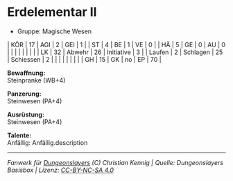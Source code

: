 # Erdelementar II  
- Gruppe: Magische Wesen  

| KÖR    | 17 | AGI      | 2  | GEI        | 1  |
| ST     | 4  | BE       | 1  | VE         | 0  |
| HÄ     | 5  | GE       | 0  | AU         | 0  |
|        |    |          |    |            |    |
| LK     | 32 | Abwehr   | 26 | Initiative | 3  |
| Laufen | 2  | Schlagen | 25 | Schiessen  | 2  |
|        |    |          |    |            |    |
| GH     | 15 | GK       | no | EP         | 70 |


**Bewaffnung:**  
Steinpranke (WB+4)

**Panzerung:**  
Steinwesen (PA+4)

**Ausrüstung:**  
Steinwesen (PA+4)

**Talente:**  
Anfällig: Anfällig.description





___
*Fanwerk für [Dungeonslayers](https://www.dungeonslayers.net/) (C) Christian Kennig | Quelle: Dungeonslayers Basisbox | Lizenz: [CC-BY-NC-SA 4.0](https://creativecommons.org/licenses/by-nc-sa/4.0/deed.de)*
